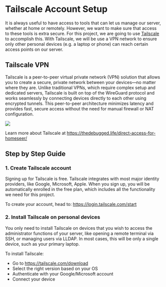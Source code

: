 # Tailscale Account Setup

It is always useful to have access to tools that can let us manage our server, whether at home or remotely. However, we want to make sure that access to these tools is extra secure. For this project, we are going to use [Tailscale](https://tailscale.com/) to accomplish this. With Tailscale, we will be use a VPN network to ensure only other personal devices (e.g. a laptop or phone) can reach certain access points on our server.

## Tailscale VPN

Tailscale is a peer-to-peer virtual private network (VPN) solution that allows you to create a secure, private network between your devices—no matter where they are. Unlike traditional VPNs, which require complex setup and dedicated servers, Tailscale is built on top of the WireGuard protocol and works seamlessly by connecting devices directly to each other using encrypted tunnels. This peer-to-peer architecture minimizes latency and provides fast, secure access without the need for manual firewall or NAT configuration.

![](https://thedebugged.life/content/images/2025/02/homeseer-direct-access-tailscale.drawio.png)

Learn more about Tailscale at https://thedebugged.life/direct-access-for-homeseer/

## Step by Step Guide

### 1. Create Tailscale account

Signing up for Tailscale is free. Tailscale integrates with most major identity providers, like Google, Microsoft, Apple. When you sign up, you will be automatically enrolled in the free plan, which includes all the functionality we need for this project.

To create your account, head to: https://login.tailscale.com/start

### 2. Install Tailscale on personal devices

You only need to install Tailscale on devices that you wish to access the administrator functions of your server, like opening a remote terminal via SSH, or managing users via LLDAP. In most cases, this will be only a single device, such as your primary laptop.

To install Tailscale:

- Go to https://tailscale.com/download
- Select the right version based on your OS
- Authenticate with your Google/Microsoft account
- Connect your device